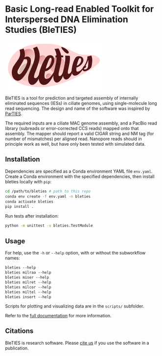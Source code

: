 Basic Long-read Enabled Toolkit for Interspersed DNA Elimination Studies (BleTIES)
==================================================================================

![BLETIES logo](./docs/bleties_logo.png)

BleTIES is a tool for prediction and targeted assembly of internally eliminated
sequences (IESs) in ciliate genomes, using single-molecule long read
sequencing. The design and name of the software was inspired by
[ParTIES](https://github.com/oarnaiz/ParTIES).

The required inputs are a ciliate MAC genome assembly, and a PacBio read
library (subreads or error-corrected CCS reads) mapped onto that assembly. The
mapper should report a valid CIGAR string and NM tag (for number of mismatches)
per aligned read. Nanopore reads should in principle work as well, but have
only been tested with simulated data.


Installation
------------

Dependencies are specified as a Conda environment YAML file `env.yaml`. Create a
Conda environment with the specified dependencies, then install bleties locally
with `pip`:

```bash
cd /path/to/bleties # path to this repo
conda env create -f env.yaml -n bleties
conda activate bleties
pip install .
```

Run tests after installation:

```bash
python -m unittest -v bleties.TestModule
```


Usage
-----

For help, use the `-h` or `--help` option, with or without the subworkflow 
names:

```
bleties --help
bleties milraa --help
bleties miser --help
bleties milret --help
bleties milcor --help
bleties miltel --help
bleties insert --help
```

Scripts for plotting and visualizing data are in the `scripts/` subfolder.

Refer to the [full documentation](./docs/index.md) for more information.


Citations
---------

BleTIES is research software. Please [cite us](CITATION.md) if you use the
software in a publication.
